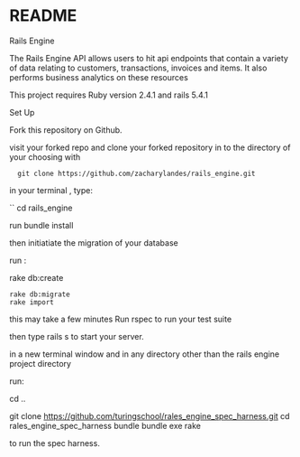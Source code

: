 # README

Rails Engine

The Rails Engine API allows users to hit api endpoints that contain a variety of data relating to customers, transactions, invoices and items. It also  performs business analytics on these resources

This project requires  Ruby version 2.4.1 and rails 5.4.1 

Set Up

Fork this repository on Github.

visit your forked repo and clone your forked repository in to the directory of your choosing with

``   git clone https://github.com/zacharylandes/rails_engine.git        ``

in your terminal , type:

 `` cd rails_engine

run  bundle install

then initiatiate the migration of your database

run :

rake db:create

	rake db:migrate
	rake import  
 this may take a few minutes
Run rspec to run your test suite 

then type rails s to start your server.

in a new terminal window and in any directory other than the rails engine project directory

 run:

cd ..

git clone https://github.com/turingschool/rales_engine_spec_harness.git
cd rales_engine_spec_harness
bundle
bundle exe rake


to run the spec harness.

